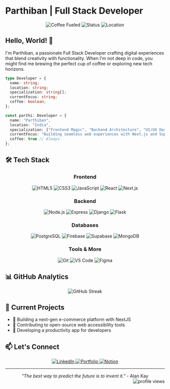 # Parthiban | Full Stack Developer

<div align="center">
  <img src="https://img.shields.io/badge/Code-%E2%98%95%20Fueled-brown?style=for-the-badge" alt="Coffee Fueled"/>
  <img src="https://img.shields.io/badge/Status-Building%20The%20Web-blue?style=for-the-badge" alt="Status"/>
  <img src="https://img.shields.io/badge/Location-India-orange?style=for-the-badge" alt="Location"/>
</div>

## Hello, World! 👋

I'm Parthiban, a passionate Full Stack Developer crafting digital experiences that blend creativity with functionality. When I'm not deep in code, you might find me brewing the perfect cup of coffee or exploring new tech horizons.

```typescript
type Developer = {
  name: string;
  location: string;
  specialization: string[];
  currentFocus: string;
  coffee: boolean;
};

const parthi: Developer = {
  name: "Parthiban",
  location: "India",
  specialization: ["Frontend Magic", "Backend Architecture", "UI/UX Design"],
  currentFocus: "Building seamless web experiences with Next.js and Supabase",
  coffee: true // Always
};
```

## 🛠️ Tech Stack

<div align="center">

### Frontend
![HTML5](https://img.shields.io/badge/HTML5-E34F26?style=flat-square&logo=html5&logoColor=white)
![CSS3](https://img.shields.io/badge/CSS3-1572B6?style=flat-square&logo=css3&logoColor=white)
![JavaScript](https://img.shields.io/badge/JavaScript-F7DF1E?style=flat-square&logo=javascript&logoColor=black)
![React](https://img.shields.io/badge/React-61DAFB?style=flat-square&logo=react&logoColor=black)
![Next.js](https://img.shields.io/badge/Next.js-000000?style=flat-square&logo=next.js&logoColor=white)

### Backend
![Node.js](https://img.shields.io/badge/Node.js-339933?style=flat-square&logo=node.js&logoColor=white)
![Express](https://img.shields.io/badge/Express-000000?style=flat-square&logo=express&logoColor=white)
![Django](https://img.shields.io/badge/Django-092E20?style=flat-square&logo=django&logoColor=white)
![Flask](https://img.shields.io/badge/Flask-000000?style=flat-square&logo=flask&logoColor=white)

### Databases
![PostgreSQL](https://img.shields.io/badge/PostgreSQL-4169E1?style=flat-square&logo=postgresql&logoColor=white)
![Firebase](https://img.shields.io/badge/Firebase-FFCA28?style=flat-square&logo=firebase&logoColor=black)
![Supabase](https://img.shields.io/badge/Supabase-3ECF8E?style=flat-square&logo=supabase&logoColor=white)
![MongoDB](https://img.shields.io/badge/MongoDB-47A248?style=flat-square&logo=mongodb&logoColor=white)

### Tools & More
![Git](https://img.shields.io/badge/Git-F05032?style=flat-square&logo=git&logoColor=white)
![VS Code](https://img.shields.io/badge/VS%20Code-007ACC?style=flat-square&logo=visual-studio-code&logoColor=white)
![Figma](https://img.shields.io/badge/Figma-F24E1E?style=flat-square&logo=figma&logoColor=white)

</div>

## 📊 GitHub Analytics

<div align="center">
  <img src="https://github-readme-streak-stats.herokuapp.com/?user=justparthi&theme=tokyonight&hide_border=true&background=0D1117&stroke=0D1117&fire=0078D7&ring=0078D7&currStreakNum=FFFFFF&sideNums=0078D7&currStreakLabel=0078D7&sideLabels=0078D7&dates=8B949E" alt="GitHub Streak" />
</div>

## 🌱 Current Projects

- 🚀 Building a next-gen e-commerce platform with NextJS
- 🔧 Contributing to open-source web accessibility tools
- 📱 Developing a productivity app for developers

## 📫 Let's Connect

<div align="center">
  <a href="https://www.linkedin.com/in/justparthi">
    <img src="https://img.shields.io/badge/LinkedIn-0A66C2?style=for-the-badge&logo=linkedin&logoColor=white" alt="LinkedIn"/>
  </a>
  <a href="https://parthiban.in">
    <img src="https://img.shields.io/badge/Portfolio-000000?style=for-the-badge&logo=safari&logoColor=white" alt="Portfolio"/>
  </a>
  <a href="https://www.notion.so/A-Passionate-Web-Developer-59c0eb91557a4f24a6ac3272d7c72abc/">
    <img src="https://img.shields.io/badge/Notion-000000?style=for-the-badge&logo=notion&logoColor=white" alt="Notion"/>
  </a>
</div>

---

<div align="center">
  <i>"The best way to predict the future is to invent it."</i> - Alan Kay
</div>

<div align="right">
  <img src="https://komarev.com/ghpvc/?username=justparthi&label=Profile%20views&color=0e75b6&style=flat" alt="profile views"/>
</div>

